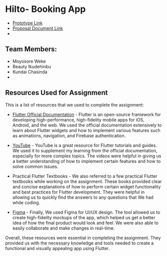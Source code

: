 # Hilto- Booking App
- [Prototype Link](https://www.figma.com/file/6ehQVTaJVACpkkNMZaa2Dq/HILTO---HOSPITAL-BOOKING-APPOINTMENT-UI?type=design&node-id=0%3A1&t=EsAN9WtN57BCUGHh-1)
- [Proposal Document Link](https://docs.google.com/document/d/1NX2bSbnwyoo6ghJIsaUNwyl-nZZSuAwT99ByjzSnGMg/edit?usp=sharing)
- 
## Team Members: 
- Moyosore Weke
- Beauty Ikudehinbu
- Kundai Chasinda
- 
## Resources Used for Assignment

This is a list of resources that we used to complete the assignment:

- [Flutter Official Documentation](https://flutter.dev/docs) - Flutter is an open-source framework for developing high-performance, high-fidelity mobile apps for iOS, Android, and the web. We used the official documentation extensively to learn about Flutter widgets and how to implement various features such as animations, navigation, and Firebase authentication.

- [YouTube](https://www.youtube.com/) - YouTube is a great resource for Flutter tutorials and guides. We used it to supplement my learning from the official documentation, especially for more complex topics. The videos were helpful in giving us a better understanding of how to implement certain features and how to solve common issues.

- Practical Flutter Textbooks - We also referred to a few practical Flutter textbooks while working on the assignment. These books provided clear and concise explanations of how to perform certain widget functionality and best practices for Flutter development. They were helpful in allowing us to quickly find the answers to any questions that We had while coding.

- [Figma](https://www.figma.com/) - Finally, We used Figma for UI/UX design. The tool allowed us to create high-fidelity mockups of the app, which helped us get a better idea of how the final product would look and feel. We were also able to easily collaborate and make changes in real-time.

Overall, these resources were essential in completing the assignment. They provided us with the necessary knowledge and tools needed to create a functional and visually appealing app using Flutter.
